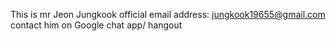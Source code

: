 This is mr Jeon Jungkook official email address: jungkook19655@gmail.com 
contact him on Google chat app/ hangout
